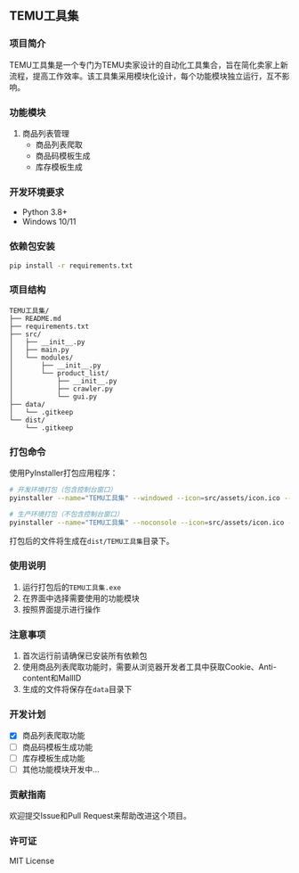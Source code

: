## TEMU工具集

### 项目简介
TEMU工具集是一个专门为TEMU卖家设计的自动化工具集合，旨在简化卖家上新流程，提高工作效率。该工具集采用模块化设计，每个功能模块独立运行，互不影响。

### 功能模块
1. 商品列表管理
   - 商品列表爬取
   - 商品码模板生成
   - 库存模板生成

### 开发环境要求
- Python 3.8+
- Windows 10/11

### 依赖包安装
```bash
pip install -r requirements.txt
```

### 项目结构
```
TEMU工具集/
├── README.md
├── requirements.txt
├── src/
│   ├── __init__.py
│   ├── main.py
│   └── modules/
│       ├── __init__.py
│       └── product_list/
│           ├── __init__.py
│           ├── crawler.py
│           └── gui.py
├── data/
│   └── .gitkeep
└── dist/
    └── .gitkeep
```

### 打包命令
使用PyInstaller打包应用程序：

```bash
# 开发环境打包（包含控制台窗口）
pyinstaller --name="TEMU工具集" --windowed --icon=src/assets/icon.ico --add-data="src/assets;assets" src/main.py

# 生产环境打包（不包含控制台窗口）
pyinstaller --name="TEMU工具集" --noconsole --icon=src/assets/icon.ico --add-data="src/assets;assets" src/main.py
```

打包后的文件将生成在`dist/TEMU工具集`目录下。

### 使用说明
1. 运行打包后的`TEMU工具集.exe`
2. 在界面中选择需要使用的功能模块
3. 按照界面提示进行操作

### 注意事项
1. 首次运行前请确保已安装所有依赖包
2. 使用商品列表爬取功能时，需要从浏览器开发者工具中获取Cookie、Anti-content和MallID
3. 生成的文件将保存在`data`目录下

### 开发计划
- [x] 商品列表爬取功能
- [ ] 商品码模板生成功能
- [ ] 库存模板生成功能
- [ ] 其他功能模块开发中...

### 贡献指南
欢迎提交Issue和Pull Request来帮助改进这个项目。

### 许可证
MIT License